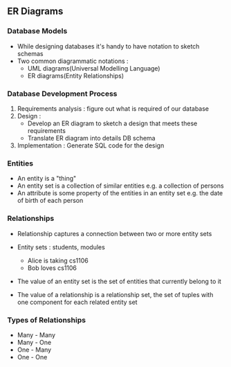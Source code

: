 ## ER Diagrams
### Database Models
- While designing databases it's handy to have notation to sketch schemas
- Two common diagrammatic notations :
    - UML diagrams(Universal Modelling Language)
    - ER diagrams(Entity Relationships)

### Database Development Process    
1. Requirements analysis : figure out what is required of our database
2. Design :
    - Develop an ER diagram to sketch a design that meets these requirements
    - Translate ER diagram into details DB schema
3. Implementation : Generate SQL code for the design

### Entities
- An entity is a "thing"
- An entity set is a collection of similar entities e.g. a collection of persons
- An attribute is some property of the entities in an entity set e.g. the date of birth of each person

### Relationships
- Relationship captures a connection between two or more entity sets
- Entity sets : students, modules
    - Alice is taking cs1106
    - Bob loves cs1106

- The value of an entity set is the set of entities that currently belong to it
- The value of a relationship is a relationship set, the set of tuples with one component for each related entity set

### Types of Relationships
- Many - Many
- Many - One
- One - Many
- One - One